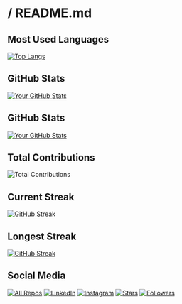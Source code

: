 # <DodoLintuTTV> / README.md

## Most Used Languages
[![Top Langs](https://github-readme-stats.vercel.app/api/top-langs/?username=<DodoLintu108>&layout=compact&hide=html&theme=radical)](https://github.com/anuraghazra/github-readme-stats)

## GitHub Stats
[![Your GitHub Stats](https://github-readme-stats.vercel.app/api?username=<DodoLintu108>&show_icons=true&theme=radical)](https://github.com/anuraghazra/github-readme-stats)

## GitHub Stats
[![Your GitHub Stats](https://github-readme-stats.vercel.app/api?username=<DodoLintu108&show_icons=true&theme=radical)](https://github.com/anuraghazra/github-readme-stats)

## Total Contributions
![Total Contributions](https://github-readme-stats.vercel.app/api?username=DodoLintu108>&show_icons=true&count_private=true&include_all_commits=true&theme=radical)

## Current Streak
[![GitHub Streak](https://streak-stats.demolab.com?user=<dodolintu108>&theme=radical)](https://git.io/streak-stats)

## Longest Streak
[![GitHub Streak](https://streak-stats.demolab.com?user=<dodolintu108>&theme=radical)](https://git.io/streak-stats)

## Social Media
[![All Repos](https://img.shields.io/badge/-All%20Repos-blue)](https://github.com/<dodolintu108>?tab=repositories)
[![LinkedIn](https://img.shields.io/badge/-LinkedIn-blue)](https://www.linkedin.com/in/abdelrhman-mersal-9ba104203/)
[![Instagram](https://img.shields.io/badge/-Instagram-blue)](https://www.instagram.com/_abdelrhman.mersal_?igsh=bTV1N3E1MnpjdHA1)
[![Stars](https://img.shields.io/badge/-Stars-green)](https://github.com/<dodolintu108>?tab=stars)
[![Followers](https://img.shields.io/badge/-Followers-blue)](https://github.com/<dodolintu108>?tab=followers)
